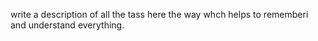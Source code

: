 write a description of all the tass here the way whch helps to rememberi and understand everything.
